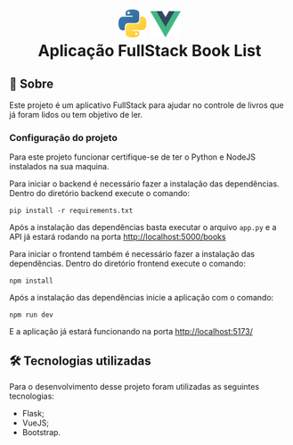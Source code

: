 <h1 align="center">
 <img src="https://github.com/ipedromotta/VueJS-Flask/blob/main/frontend/src/assets/logo-python.png" width="50"> <img src="https://github.com/ipedromotta/VueJS-Flask/blob/main/frontend/src/assets/logo.png" width="55"><br>Aplicação FullStack Book List
</h1>

## :page_facing_up: Sobre #
Este projeto é um aplicativo FullStack para ajudar no controle de livros que já foram lidos ou tem objetivo de ler.

### Configuração do projeto
Para este projeto funcionar certifique-se de ter o Python e NodeJS instalados na sua maquina.

Para iniciar o backend é necessário fazer a instalação das dependências. Dentro do diretório backend execute o comando:
```
pip install -r requirements.txt
```
Após a instalação das dependências basta executar o arquivo ```app.py``` e a API já estará rodando na porta <a href="http://localhost:5000/books">http://localhost:5000/books</a>

Para iniciar o frontend também é necessário fazer a instalação das dependências. Dentro do diretório frontend execute o comando:
```
npm install
```
Após a instalação das dependências inicie a aplicação com o comando:
```
npm run dev
```
E a aplicação já estará funcionando na porta <a href="http://localhost:5173/">http://localhost:5173/</a>

## 🛠️ Tecnologias utilizadas #

Para o desenvolvimento desse projeto foram utilizadas as seguintes tecnologias:

* Flask;
* VueJS;
* Bootstrap.
